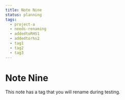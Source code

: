 ```yaml
---
title: Note Nine
status: planning
tags:
  - project-a
  - needs-renaming
  - addedtoRHS1
  - addedtorhs2
  - tag1
  - tag2
  - tag3
---
```


# Note Nine

This note has a tag that you will rename during testing.
